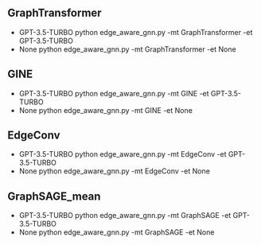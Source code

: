 ## GraphTransformer 
+ GPT-3.5-TURBO
python edge_aware_gnn.py -mt GraphTransformer -et GPT-3.5-TURBO
+ None 
python edge_aware_gnn.py -mt GraphTransformer -et None

## GINE
+ GPT-3.5-TURBO
python edge_aware_gnn.py -mt GINE -et GPT-3.5-TURBO
+ None 
python edge_aware_gnn.py -mt GINE -et None

## EdgeConv
+ GPT-3.5-TURBO
python edge_aware_gnn.py -mt EdgeConv -et GPT-3.5-TURBO
+ None 
python edge_aware_gnn.py -mt EdgeConv -et None

## GraphSAGE_mean
+ GPT-3.5-TURBO
python edge_aware_gnn.py -mt GraphSAGE  -et GPT-3.5-TURBO
+ None 
python edge_aware_gnn.py -mt GraphSAGE -et None